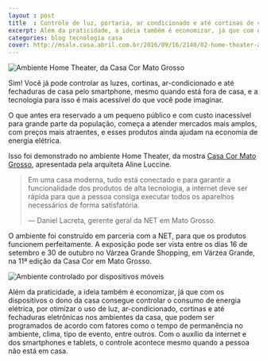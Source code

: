 ```yaml
---
layout : post
title  : Controle de luz, portaria, ar condicionado e até cortinas de casa podem ser feitos pelo seu celular ou tablet
excerpt: Além da praticidade, a ideia também é economizar, já que com os dispositivos o dono da casa consegue controlar o consumo de energia elétrica, por otimizar o uso de luz, ar-condicionado, cortinas e até fechaduras eletrônicas nos ambientes da casa, que podem ser programados de acordo com fatores como o tempo de permanência no ambiente, clima, tipo de evento, entre outros.
categories: blog tecnologia casa
cover: http://msalx.casa.abril.com.br/2016/09/16/2140/02-home-theater-aline-luccini-casa-cor-mato-grosso-2016-quando-a-festa-acontece-em-casa.jpeg
---
```


<div class="grid _center _ pull"><img src="http://msalx.casa.abril.com.br/2016/09/16/2140/02-home-theater-aline-luccini-casa-cor-mato-grosso-2016-quando-a-festa-acontece-em-casa.jpeg" alt="Ambiente Home Theater, da Casa Cor Mato Grosso"></div>

Sim! Você já pode controlar as luzes, cortinas, ar-condicionado e até fechaduras de casa pelo smartphone, mesmo quando está fora de casa, e a tecnologia para isso é mais acessível do que você pode imaginar.

O que antes era reservado a um pequeno público e com custo inacessível para grande parte da população, começa a atender mercados mais amplos, com preços mais atraentes, e esses produtos ainda ajudam na economia de energia elétrica.

Isso foi demonstrado no ambiente Home Theater, da mostra [Casa Cor Mato Grosso](http://casa.abril.com.br/casa-cor/mostras/mato-grosso), apresentada pela arquiteta Aline Luccine.

> Em uma casa moderna, tudo está conectado e para garantir a funcionalidade dos produtos de alta tecnologia, a internet deve ser rápida para que a pessoa consiga executar todos os aparelhos necessários de forma satisfatória.
> 
> — Daniel Lacreta, gerente geral da NET em Mato Grosso.

<div class="grid _center">
  <p class="cell _1of2">O ambiente foi construído em parceria com a NET, para que os produtos funcionem perfeitamente. A exposição pode ser vista entre os dias 16 de setembro e 30 de outubro no Várzea Grande Shopping, em Várzea Grande, na 11ª edição da Casa Cor em Mato Grosso.</p>
  <div class="cell _1of2">
    <img src="http://conceito.olhardireto.com.br/uploads/Home-Theater-Alvaro-e-Barbara-48-2.jpg" alt="Ambiente controlado por dispositivos móveis">
  </div>
</div>

Além da praticidade, a ideia também é economizar, já que com os dispositivos o dono da casa consegue controlar o consumo de energia elétrica, por otimizar o uso de luz, ar-condicionado, cortinas e até fechaduras eletrônicas nos ambientes da casa, que podem ser programados de acordo com fatores como o tempo de permanência no ambiente, clima, tipo de evento, entre outros. Com o auxílio da internet e dos smartphones e tablets, o controle acontece mesmo quando a pessoa não está em casa.